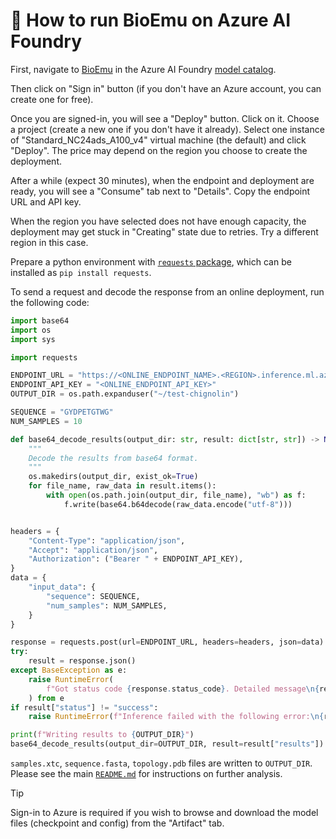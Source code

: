 # 🚀 How to run BioEmu on Azure AI Foundry

First, navigate to [BioEmu](https://ai.azure.com/explore/models/BioEmu/version/1/registry/azureml) in the Azure AI Foundry [model catalog](https://ai.azure.com/explore/models).

Then click on "Sign in" button (if you don't have an Azure account, you can create one for free).

Once you are signed-in, you will see a "Deploy" button. Click on it. Choose a project (create a new one if you don't have it already). Select one instance of "Standard_NC24ads_A100_v4" virtual machine (the default) and click "Deploy". The price may depend on the region you choose to create the deployment.

After a while (expect 30 minutes), when the endpoint and deployment are ready, you will see a "Consume" tab next to "Details". Copy the endpoint URL and API key.

When the region you have selected does not have enough capacity, the deployment may get stuck in "Creating" state due to retries. Try a different region in this case.

Prepare a python environment with [`requests` package](https://pypi.org/project/requests/), which can be installed as `pip install requests`.

To send a request and decode the response from an online deployment, run the following code:
```python
import base64
import os
import sys

import requests

ENDPOINT_URL = "https://<ONLINE_ENDPOINT_NAME>.<REGION>.inference.ml.azure.com/score"
ENDPOINT_API_KEY = "<ONLINE_ENDPOINT_API_KEY>"
OUTPUT_DIR = os.path.expanduser("~/test-chignolin")

SEQUENCE = "GYDPETGTWG"
NUM_SAMPLES = 10

def base64_decode_results(output_dir: str, result: dict[str, str]) -> None:
    """
    Decode the results from base64 format.
    """
    os.makedirs(output_dir, exist_ok=True)
    for file_name, raw_data in result.items():
        with open(os.path.join(output_dir, file_name), "wb") as f:
            f.write(base64.b64decode(raw_data.encode("utf-8")))


headers = {
    "Content-Type": "application/json",
    "Accept": "application/json",
    "Authorization": ("Bearer " + ENDPOINT_API_KEY),
}
data = {
    "input_data": {
        "sequence": SEQUENCE,
        "num_samples": NUM_SAMPLES,
    }
}

response = requests.post(url=ENDPOINT_URL, headers=headers, json=data)
try:
    result = response.json()
except BaseException as e:
    raise RuntimeError(
        f"Got status code {response.status_code}. Detailed message\n{response.text}"
    ) from e
if result["status"] != "success":
    raise RuntimeError(f"Inference failed with the following error:\n{result['message']}")

print(f"Writing results to {OUTPUT_DIR}")
base64_decode_results(output_dir=OUTPUT_DIR, result=result["results"])
```

`samples.xtc`, `sequence.fasta`, `topology.pdb` files are written to `OUTPUT_DIR`. Please see the main [`README.md`](README.md) for instructions on further analysis.


> [!TIP]
> Sign-in to Azure is required if you wish to browse and download the model files (checkpoint and config) from the "Artifact" tab.
